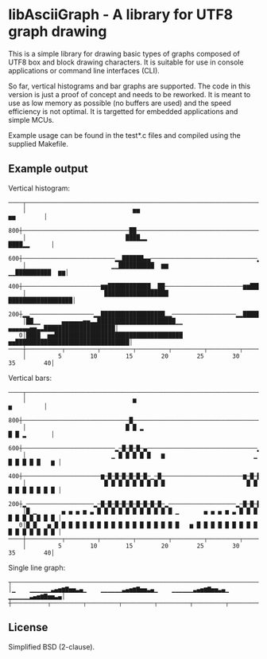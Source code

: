 libAsciiGraph - A library for UTF8 graph drawing
=======================================================

This is a simple library for drawing basic types of graphs composed of UTF8 box
and block drawing characters. It is suitable for use in console applications or
command line interfaces (CLI).

So far, vertical histograms and bar graphs are supported. The code in this
version is just a proof of concept and needs to be reworked. It is meant to use
as low memory as possible (no buffers are used) and the speed efficiency is not
optimal. It is targetted for embedded applications and simple MCUs.

Example usage can be found in the test*.c files and compiled using the supplied
Makefile.


Example output
----------------------------------

Vertical histogram:

```
────┬────────────────────────────────────────────────────────────────────────────────┐
    │                              ▅▅                                      ▅▅        │
 800┼──────────────────────────────██──────────────────────────────────────██────────┤
    │                            ████▂▂                                  ████▂▂      │
 600┼──────────────────────────▂▂██████▄▄──────────────────────────────▂▂██████▄▄────┤
    │                        ▁▁██████████  ▆▆                        ▁▁██████████  ▆▆│
 400┼──────────────────────▆▆████████████▁▁██──────────────────────▆▆████████████▁▁██┤
    │                      ██████████████████                      ██████████████████│
 200┼▂▂──────────────────▂▂██████████████████▂▂──────────────────▂▂██████████████████┤
    │██▁▁      ▄▄▄▄▄▄▅▅▃▃██████████████████████▁▁      ▄▄▄▄▄▄▅▅▃▃████████████████████│
   0│████  ▅▅████████████████████████████████████  ▅▅████████████████████████████████│
────┼──────────┬─────────┬─────────┬─────────┬─────────┬─────────┬─────────┬─────────┤
    │         5        10        15        20        25        30        35        40│

```


Vertical bars:

```
────┬────────────────────────────────────────────────────────────────────────────────┐
    │                              ▅                                       ▅         │
 800┼──────────────────────────────█───────────────────────────────────────█─────────┤
    │                            █ █ ▂                                   █ █ ▂       │
 600┼──────────────────────────▂─█─█─█─▄───────────────────────────────▂─█─█─█─▄─────┤
    │                        ▁ █ █ █ █ █   ▆                         ▁ █ █ █ █ █   ▆ │
 400┼──────────────────────▆─█─█─█─█─█─█─▁─█───────────────────────▆─█─█─█─█─█─█─▁─█─┤
    │                      █ █ █ █ █ █ █ █ █                       █ █ █ █ █ █ █ █ █ │
 200┼▂───────────────────▂─█─█─█─█─█─█─█─█─█─▂───────────────────▂─█─█─█─█─█─█─█─█─█─┤
    │█ ▁       ▄ ▄ ▄ ▅ ▃ █ █ █ █ █ █ █ █ █ █ █ ▁       ▄ ▄ ▄ ▅ ▃ █ █ █ █ █ █ █ █ █ █ │
   0│█ █   ▅ █ █ █ █ █ █ █ █ █ █ █ █ █ █ █ █ █ █   ▅ █ █ █ █ █ █ █ █ █ █ █ █ █ █ █ █ │
────┼──────────┬─────────┬─────────┬─────────┬─────────┬─────────┬─────────┬─────────┤
    │         5        10        15        20        25        30        35        40│
```

Single line graph:

```
┬────────────────────────────────────────────────────────────────────────────────┐
│▁    ▁▁▁▁▁▁▃▄▅▆▇▅▅▃▄▁    ▁▁▁▁▁▁▃▄▅▆▇▅▅▃▄▁    ▁▁▁▁▁▁▃▄▅▆▇▅▅▃▄▁    ▁▁▁▁▁▁▃▄▅▆▇▅▅▃▄│
┼──────────┬─────────┬─────────┬─────────┬─────────┬─────────┬─────────┬─────────┤

```

License
----------------------------

Simplified BSD (2-clause).

